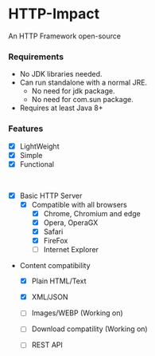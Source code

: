 # HTTP-Impact
An HTTP Framework open-source

### Requirements
  - No JDK libraries needed.
  - Can run standalone with a normal JRE.
    - No need for jdk package.
    - No need for com.sun package.
  - Requires at least Java 8+

### Features
 - [x] LightWeight
 - [x] Simple
 - [x] Functional
<br>

 - [x] Basic HTTP Server
   - [x] Compatible with all browsers
     - [x] Chrome, Chromium and edge
     - [x] Opera, OperaGX
     - [x] Safari
     - [x] FireFox
     - [ ] Internet Explorer

- Content compatibility
  - [x] Plain HTML/Text
  - [x] XML/JSON
  - [ ] Images/WEBP (Working on)
  - [ ] Download compatility (Working on)
 
  - [ ] REST API
   
